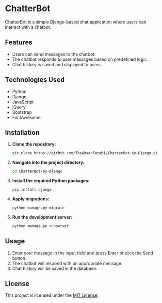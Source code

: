 # ChatterBot

ChatterBot is a simple Django-based chat application where users can interact with a chatbot.

## Features

- Users can send messages to the chatbot.
- The chatbot responds to user messages based on predefined logic.
- Chat history is saved and displayed to users.

## Technologies Used

- Python
- Django
- JavaScript
- jQuery
- Bootstrap
- FontAwesome

## Installation

1. **Clone the repository:**

   ```bash
   git clone https://github.com/TheAhsanFarabi/ChatterBot-by-Django.git
   ```

2. **Navigate into the project directory:**

   ```bash
   cd ChatterBot-by-Django
   ```

3. **Install the required Python packages:**

   ```bash
   pip install django
   ```

4. **Apply migrations:**

   ```bash
   python manage.py migrate
   ```

5. **Run the development server:**

   ```bash
   python manage.py runserver
   ```

## Usage

1. Enter your message in the input field and press Enter or click the Send button.
2. The chatbot will respond with an appropriate message.
3. Chat history will be saved in the database.

## License

This project is licensed under the [MIT License](LICENSE).
